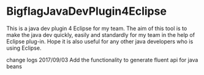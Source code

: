 # BigflagJavaDevPlugin4Eclipse
This is a java dev plugin 4 Eclipse for my team. The aim of this tool is to make the java dev quickly, easily and standardly for my team in the help of Eclipse plug-in. Hope it is also useful for any other java developers who is using Eclipse.

change logs
2017/09/03
Add the functionality to generate fluent api for java beans
